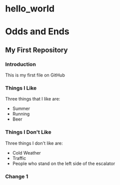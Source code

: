 # hello_world
Odds and Ends
==============
## My First Repository
### Introduction
This is my first file on GitHub
### Things I Like
Three things that I like are:
* Summer
* Running
* Beer

### Things I Don't Like
Three things I don't like are:
* Cold Weather
* Traffic
* People who stand on the left side of the escalator

### Change 1
